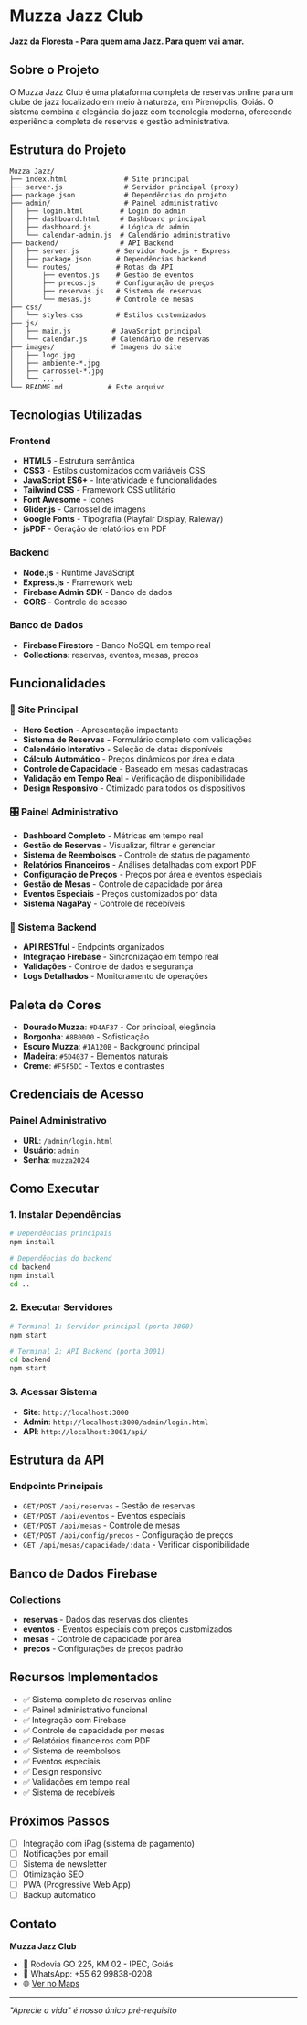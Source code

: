 # Muzza Jazz Club

**Jazz da Floresta - Para quem ama Jazz. Para quem vai amar.**

## Sobre o Projeto

O Muzza Jazz Club é uma plataforma completa de reservas online para um clube de jazz localizado em meio à natureza, em Pirenópolis, Goiás. O sistema combina a elegância do jazz com tecnologia moderna, oferecendo experiência completa de reservas e gestão administrativa.

## Estrutura do Projeto

```
Muzza Jazz/
├── index.html              # Site principal
├── server.js               # Servidor principal (proxy)
├── package.json            # Dependências do projeto
├── admin/                  # Painel administrativo
│   ├── login.html         # Login do admin
│   ├── dashboard.html     # Dashboard principal
│   ├── dashboard.js       # Lógica do admin
│   └── calendar-admin.js  # Calendário administrativo
├── backend/               # API Backend
│   ├── server.js         # Servidor Node.js + Express
│   ├── package.json      # Dependências backend
│   └── routes/           # Rotas da API
│       ├── eventos.js    # Gestão de eventos
│       ├── precos.js     # Configuração de preços
│       ├── reservas.js   # Sistema de reservas
│       └── mesas.js      # Controle de mesas
├── css/
│   └── styles.css        # Estilos customizados
├── js/
│   ├── main.js          # JavaScript principal
│   └── calendar.js      # Calendário de reservas
├── images/              # Imagens do site
│   ├── logo.jpg
│   ├── ambiente-*.jpg
│   ├── carrossel-*.jpg
│   └── ...
└── README.md           # Este arquivo
```

## Tecnologias Utilizadas

### Frontend
- **HTML5** - Estrutura semântica
- **CSS3** - Estilos customizados com variáveis CSS
- **JavaScript ES6+** - Interatividade e funcionalidades
- **Tailwind CSS** - Framework CSS utilitário
- **Font Awesome** - Ícones
- **Glider.js** - Carrossel de imagens
- **Google Fonts** - Tipografia (Playfair Display, Raleway)
- **jsPDF** - Geração de relatórios em PDF

### Backend
- **Node.js** - Runtime JavaScript
- **Express.js** - Framework web
- **Firebase Admin SDK** - Banco de dados
- **CORS** - Controle de acesso

### Banco de Dados
- **Firebase Firestore** - Banco NoSQL em tempo real
- **Collections**: reservas, eventos, mesas, precos

## Funcionalidades

### 🎵 Site Principal
- **Hero Section** - Apresentação impactante
- **Sistema de Reservas** - Formulário completo com validações
- **Calendário Interativo** - Seleção de datas disponíveis
- **Cálculo Automático** - Preços dinâmicos por área e data
- **Controle de Capacidade** - Baseado em mesas cadastradas
- **Validação em Tempo Real** - Verificação de disponibilidade
- **Design Responsivo** - Otimizado para todos os dispositivos

### 🎛️ Painel Administrativo
- **Dashboard Completo** - Métricas em tempo real
- **Gestão de Reservas** - Visualizar, filtrar e gerenciar
- **Sistema de Reembolsos** - Controle de status de pagamento
- **Relatórios Financeiros** - Análises detalhadas com export PDF
- **Configuração de Preços** - Preços por área e eventos especiais
- **Gestão de Mesas** - Controle de capacidade por área
- **Eventos Especiais** - Preços customizados por data
- **Sistema NagaPay** - Controle de recebíveis

### 🔧 Sistema Backend
- **API RESTful** - Endpoints organizados
- **Integração Firebase** - Sincronização em tempo real
- **Validações** - Controle de dados e segurança
- **Logs Detalhados** - Monitoramento de operações

## Paleta de Cores

- **Dourado Muzza**: `#D4AF37` - Cor principal, elegância
- **Borgonha**: `#8B0000` - Sofisticação
- **Escuro Muzza**: `#1A120B` - Background principal
- **Madeira**: `#5D4037` - Elementos naturais
- **Creme**: `#F5F5DC` - Textos e contrastes

## Credenciais de Acesso

### Painel Administrativo
- **URL**: `/admin/login.html`
- **Usuário**: `admin`
- **Senha**: `muzza2024`

## Como Executar

### 1. Instalar Dependências
```bash
# Dependências principais
npm install

# Dependências do backend
cd backend
npm install
cd ..
```

### 2. Executar Servidores
```bash
# Terminal 1: Servidor principal (porta 3000)
npm start

# Terminal 2: API Backend (porta 3001)
cd backend
npm start
```

### 3. Acessar Sistema
- **Site**: `http://localhost:3000`
- **Admin**: `http://localhost:3000/admin/login.html`
- **API**: `http://localhost:3001/api/`

## Estrutura da API

### Endpoints Principais
- `GET/POST /api/reservas` - Gestão de reservas
- `GET/POST /api/eventos` - Eventos especiais
- `GET/POST /api/mesas` - Controle de mesas
- `GET/POST /api/config/precos` - Configuração de preços
- `GET /api/mesas/capacidade/:data` - Verificar disponibilidade

## Banco de Dados Firebase

### Collections
- **reservas** - Dados das reservas dos clientes
- **eventos** - Eventos especiais com preços customizados
- **mesas** - Controle de capacidade por área
- **precos** - Configurações de preços padrão

## Recursos Implementados

- ✅ Sistema completo de reservas online
- ✅ Painel administrativo funcional
- ✅ Integração com Firebase
- ✅ Controle de capacidade por mesas
- ✅ Relatórios financeiros com PDF
- ✅ Sistema de reembolsos
- ✅ Eventos especiais
- ✅ Design responsivo
- ✅ Validações em tempo real
- ✅ Sistema de recebíveis

## Próximos Passos

- [ ] Integração com iPag (sistema de pagamento)
- [ ] Notificações por email
- [ ] Sistema de newsletter
- [ ] Otimização SEO
- [ ] PWA (Progressive Web App)
- [ ] Backup automático

## Contato

**Muzza Jazz Club**
- 📍 Rodovia GO 225, KM 02 - IPEC, Goiás
- 📱 WhatsApp: +55 62 99838-0208
- 🌐 [Ver no Maps](https://maps.app.goo.gl/hfSYWpn6ngNRAhNfA)

---

*"Aprecie a vida" é nosso único pré-requisito*